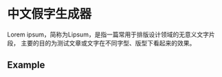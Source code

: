 # 中文假字生成器

Lorem ipsum，简称为Lipsum，是指一篇常用于排版设计领域的无意义文字片段， 主要的目的为测试文章或文字在不同字型、版型下看起来的效果。




## Example
